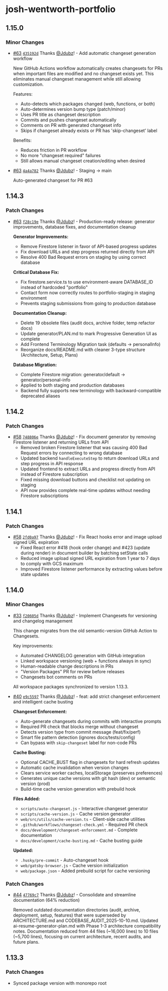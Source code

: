 # josh-wentworth-portfolio

## 1.15.0

### Minor Changes

- [#63](https://github.com/Jdubz/portfolio/pull/63) [`435192d`](https://github.com/Jdubz/portfolio/commit/435192dee4f17733694f7840ca1c56849c3beefb) Thanks [@Jdubz](https://github.com/Jdubz)! - Add automatic changeset generation workflow

  New GitHub Actions workflow automatically creates changesets for PRs when important files are modified and no changeset exists yet. This eliminates manual changeset management while still allowing customization.

  Features:
  - Auto-detects which packages changed (web, functions, or both)
  - Auto-determines version bump type (patch/minor)
  - Uses PR title as changeset description
  - Commits and pushes changeset automatically
  - Comments on PR with generated changeset info
  - Skips if changeset already exists or PR has 'skip-changeset' label

  Benefits:
  - Reduces friction in PR workflow
  - No more "changeset required" failures
  - Still allows manual changeset creation/editing when desired

- [#63](https://github.com/Jdubz/portfolio/pull/63) [`4a4a782`](https://github.com/Jdubz/portfolio/commit/4a4a7820ede6636cdb9a7f1ac5341743e627eae2) Thanks [@Jdubz](https://github.com/Jdubz)! - Staging -> main

  Auto-generated changeset for PR #63

## 1.14.3

### Patch Changes

- [#63](https://github.com/Jdubz/portfolio/pull/63) [`f28c19e`](https://github.com/Jdubz/portfolio/commit/f28c19e1b4ac8b708f46ef1bcad976d0d98587d5) Thanks [@Jdubz](https://github.com/Jdubz)! - Production-ready release: generator improvements, database fixes, and documentation cleanup

  **Generator Improvements:**
  - Remove Firestore listener in favor of API-based progress updates
  - Fix download URLs and step progress returned directly from API
  - Resolve 400 Bad Request errors on staging by using correct database

  **Critical Database Fix:**
  - Fix firestore.service.ts to use environment-aware DATABASE_ID instead of hardcoded "portfolio"
  - Contact form now correctly routes to portfolio-staging in staging environment
  - Prevents staging submissions from going to production database

  **Documentation Cleanup:**
  - Delete 19 obsolete files (audit docs, archive folder, temp refactor docs)
  - Update generator/PLAN.md to mark Progressive Generation UI as complete
  - Add Frontend Terminology Migration task (defaults → personalInfo)
  - Reorganize docs/README.md with cleaner 3-type structure (Architecture, Setup, Plans)

  **Database Migration:**
  - Complete Firestore migration: generator/default → generator/personal-info
  - Applied to both staging and production databases
  - Backend fully supports new terminology with backward-compatible deprecated aliases

## 1.14.2

### Patch Changes

- [#58](https://github.com/Jdubz/portfolio/pull/58) [`748806e`](https://github.com/Jdubz/portfolio/commit/748806e72c29a665e025b33218014d60d0b0e29e) Thanks [@Jdubz](https://github.com/Jdubz)! - Fix document generator by removing Firestore listener and returning URLs from API
  - Removed broken Firestore listener that was causing 400 Bad Request errors by connecting to wrong database
  - Updated backend `handleExecuteStep` to return download URLs and step progress in API response
  - Updated frontend to extract URLs and progress directly from API instead of Firestore subscription
  - Fixed missing download buttons and checklist not updating on staging
  - API now provides complete real-time updates without needing Firestore subscriptions

## 1.14.1

### Patch Changes

- [#58](https://github.com/Jdubz/portfolio/pull/58) [`2fd0a97`](https://github.com/Jdubz/portfolio/commit/2fd0a97e5dbe62f607d8672db9eb7787abe01fad) Thanks [@Jdubz](https://github.com/Jdubz)! - Fix React hooks error and image upload signed URL expiration
  - Fixed React error #418 (hook order change) and #423 (update during render) in document builder by batching setState calls
  - Reduced image upload signed URL expiration from 1 year to 7 days to comply with GCS maximum
  - Improved Firestore listener performance by extracting values before state updates

## 1.14.0

### Minor Changes

- [#33](https://github.com/Jdubz/portfolio/pull/33) [`f20605d`](https://github.com/Jdubz/portfolio/commit/f20605d93c1fbeb9911fc753eaa2428bfa6fd74a) Thanks [@Jdubz](https://github.com/Jdubz)! - Implement Changesets for versioning and changelog management

  This change migrates from the old semantic-version GitHub Action to Changesets.

  Key improvements:
  - Automated CHANGELOG generation with GitHub integration
  - Linked workspace versioning (web + functions always in sync)
  - Human-readable change descriptions in PRs
  - "Version Packages" PR for review before releases
  - Changesets bot comments on PRs

  All workspace packages synchronized to version 1.13.3.

- [#40](https://github.com/Jdubz/portfolio/pull/40) [`e9c5597`](https://github.com/Jdubz/portfolio/commit/e9c55973a3e2052adc2e07f404d9fb3ed4bc014c) Thanks [@Jdubz](https://github.com/Jdubz)! - feat: add strict changeset enforcement and intelligent cache busting

  **Changeset Enforcement:**
  - Auto-generate changesets during commits with interactive prompts
  - Required PR check that blocks merge without changeset
  - Detects version type from commit message (feat/fix/perf)
  - Smart file pattern detection (ignores docs/tests/config)
  - Can bypass with `skip-changeset` label for non-code PRs

  **Cache Busting:**
  - Optional CACHE_BUST flag in changesets for hard refresh updates
  - Automatic cache invalidation when version changes
  - Clears service worker caches, localStorage (preserves preferences)
  - Generates unique cache versions with git hash (dev) or semantic version (prod)
  - Build-time cache version generation with prebuild hook

  **Files Added:**
  - `scripts/auto-changeset.js` - Interactive changeset generator
  - `scripts/cache-version.js` - Cache version generator
  - `web/src/utils/cache-version.ts` - Client-side cache utilities
  - `.github/workflows/changeset-check.yml` - Required PR check
  - `docs/development/changeset-enforcement.md` - Complete documentation
  - `docs/development/cache-busting.md` - Cache busting guide

  **Updated:**
  - `.husky/pre-commit` - Auto-changeset hook
  - `web/gatsby-browser.js` - Cache version initialization
  - `web/package.json` - Added prebuild script for cache versioning

### Patch Changes

- [#44](https://github.com/Jdubz/portfolio/pull/44) [`47769c7`](https://github.com/Jdubz/portfolio/commit/47769c7beab3af9ee4941df71df9598da13df91e) Thanks [@Jdubz](https://github.com/Jdubz)! - Consolidate and streamline documentation (64% reduction)

  Removed outdated documentation directories (audit, archive, deployment, setup, features) that were superseded by ARCHITECTURE.md and CODEBASE_AUDIT_2025-10-10.md. Updated ai-resume-generator-plan.md with Phase 1-3 architecture compatibility notes. Documentation reduced from 44 files (~16,000 lines) to 10 files (~5,700 lines), focusing on current architecture, recent audits, and future plans.

## 1.13.3

### Patch Changes

- Synced package version with monorepo root
